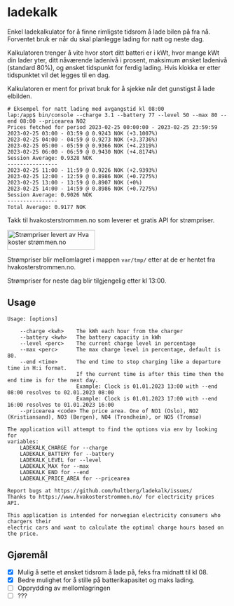 # ladekalk

Enkel ladekalkulator for å finne rimligste tidsrom å lade bilen på fra nå. Forventet bruk er når du skal planlegge lading for natt og neste dag.

Kalkulatoren trenger å vite hvor stort ditt batteri er i kWt, hvor mange kWt din lader yter, ditt nåværende ladenivå i prosent, maksimum ønsket ladenivå (standard 80%), og ønsket tidspunkt for ferdig lading. Hvis klokka er etter tidspunktet vil det legges til en dag.

Kalkulatoren er ment for privat bruk for å sjekke når det gunstigst å lade elbilden.

```shell
# Eksempel for natt lading med avgangstid kl 08:00
lap:/app$ bin/console --charge 3.1 --battery 77 --level 50 --max 80 --end 08:00 --pricearea NO2
Prices fetched for period 2023-02-25 00:00:00 - 2023-02-25 23:59:59
2023-02-25 03:00 - 03:59 @ 0.9243 NOK (+3.1007%)
2023-02-25 04:00 - 04:59 @ 0.9273 NOK (+3.3736%)
2023-02-25 05:00 - 05:59 @ 0.9366 NOK (+4.2319%)
2023-02-25 06:00 - 06:59 @ 0.9430 NOK (+4.8174%)
Session Average: 0.9328 NOK
----------------
2023-02-25 11:00 - 11:59 @ 0.9226 NOK (+2.9393%)
2023-02-25 12:00 - 12:59 @ 0.8986 NOK (+0.7275%)
2023-02-25 13:00 - 13:59 @ 0.8907 NOK (+0%)
2023-02-25 14:00 - 14:59 @ 0.8986 NOK (+0.7275%)
Session Average: 0.9026 NOK
----------------
Total Average: 0.9177 NOK
```

Takk til hvakosterstrommen.no som leverer et gratis API for strømpriser.

[<img src="https://ik.imagekit.io/ajdfkwyt/hva-koster-strommen/strompriser-levert-av-hvakosterstrommen_oTtWvqeiB.png" alt="Strømpriser levert av Hva koster strømmen.no" width="200" height="45" />](https://www.hvakosterstrommen.no/)

Strømpriser blir mellomlagret i mappen `var/tmp/` etter at de er hentet fra hvakosterstrommen.no.

Strømpriser for neste dag blir tilgjengelig etter kl 13:00.

## Usage

```shell
Usage: [options]

    --charge <kwh>    The kWh each hour from the charger
    --battery <kwh>   The battery capacity in kWh
    --level <perc>    The current charge level in percentage
    --max <perc>      The max charge level in percentage, default is 80.
    --end <time>      The end time to stop charging like a departure time in H:i format.
                      If the current time is after this time then the end time is for the next day.
                      Example: Clock is 01.01.2023 13:00 with --end 08:00 resolves to 02.01.2023 08:00
                      Example: Clock is 01.01.2023 17:00 with --end 16:00 resolves to 01.01.2023 16:00
    --pricearea <code> The price area. One of NO1 (Oslo), NO2 (Kristiansand), NO3 (Bergen), NO4 (Trondheim), or NO5 (Tromsø)

The application will attempt to find the options via env by looking for
variables:
    LADEKALK_CHARGE for --charge
    LADEKALK_BATTERY for --battery
    LADEKALK_LEVEL for --level
    LADEKALK_MAX for --max
    LADEKALK_END for --end
    LADEKALK_PRICE_AREA for --pricearea

Report bugs at https://github.com/hultberg/ladekalk/issues/
Thanks to https://www.hvakosterstrommen.no/ for electricity prices API.

This application is intended for norwegian electricity consumers who chargers their
electric cars and want to calculate the optimal charge hours based on the price.
```

## Gjøremål

- [X] Mulig å sette et ønsket tidsrom å lade på, feks fra midnatt til kl 08.
- [X] Bedre mulighet for å stille på batterikapasitet og maks lading.
- [ ] Opprydding av mellomlagringen
- [ ] ???
